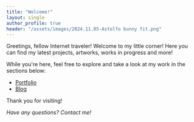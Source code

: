 ```yaml
---
title: "Welcome!"
layout: single
author_profile: true
header: "/assets/images/2024.11.05-Astolfo bunny fit.png"
---
```

Greetings, fellow Internet traveler! Welcome to my little corner! Here you can find my latest projects, artworks, works in progress and more!

While you're here, feel free to explore and take a look at my work in the sections below:

- [Portfolio](/portfolio)
- [Blog](/posts)
  
Thank you for visiting! 

*Have any questions? Contact me!*